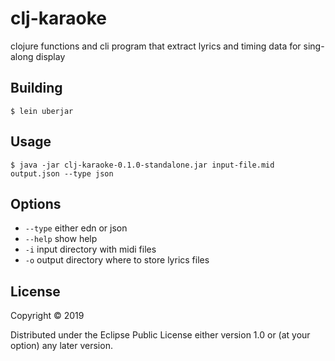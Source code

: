 # clj-karaoke

clojure functions and cli program that extract lyrics and timing data for sing-along display 
## Building

    $ lein uberjar 

## Usage


    $ java -jar clj-karaoke-0.1.0-standalone.jar input-file.mid output.json --type json

## Options

- `--type` either edn or json 
- `--help` show help
- `-i` input directory with midi files 
- `-o` output directory where to store lyrics files 

## License

Copyright © 2019 

Distributed under the Eclipse Public License either version 1.0 or (at
your option) any later version.
